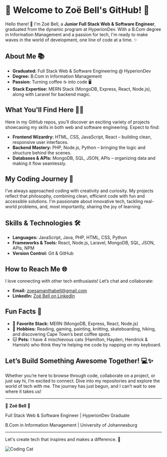 # 🌟 Welcome to Zoë Bell's GitHub! 🌟

Hello there! 👋 I'm Zoë Bell, a **Junior Full Stack Web & Software Engineer**, graduated from the dynamic program at HyperionDev. With a B.Com degree in Information Management and a passion for tech, I'm ready to make waves in the world of development, one line of code at a time. ✨

## About Me 📚

- **Graduated:** Full Stack Web & Software Engineering @ HyperionDev
- **Degree:** B.Com in Information Management
- **Passion:** Turning coffee ☕ into code 🖥️
- **Stack Expertise:** MERN Stack (MongoDB, Express, React, Node.js), along with Laravel for backend magic.

## What You'll Find Here 🕵️‍♀️

Here in my GitHub repos, you’ll discover an exciting variety of projects showcasing my skills in both web and software engineering. Expect to find:

- **Frontend Wizardry:** HTML, CSS, JavaScript, React – building clean, responsive user interfaces.
- **Backend Mastery:** PHP, Node.js, Python – bringing the logic and structure behind the scenes.
- **Databases & APIs:** MongoDB, SQL, JSON, APIs – organizing data and making it flow seamlessly.

## My Coding Journey 🚀

I’ve always approached coding with creativity and curiosity. My projects reflect that philosophy, combining clean, efficient code with fun and accessible solutions. I'm passionate about innovative tech, tackling real-world problems, and, most importantly, sharing the joy of learning.

## Skills & Technologies 🛠️

- **Languages:** JavaScript, Java, PHP, HTML, CSS, Python
- **Frameworks & Tools:** React, Node.js, Laravel, MongoDB, SQL, JSON, APIs, NPM
- **Version Control:** Git & GitHub

## How to Reach Me 🌐

I love connecting with other tech enthusiasts! Let’s chat and collaborate:

- **Email:** [zoesamanthabell@gmail.com](mailto:zoesamanthabell@gmail.com)
- **LinkedIn:** [Zoë Bell on LinkedIn](www.linkedin.com/in/zoë-samantha-bell-362732176)

## Fun Facts 🌈

- 🌟 **Favorite Stack:** MERN (MongoDB, Express, React, Node.js)
- 🎨 **Hobbies:** Reading, gaming, painting, knitting, skateboarding, hiking, and discovering Cape Town’s best coffee spots.
- 🐱 **Pets:** I have 4 mischievous cats (Hamilton, Hayden, Hendrick & Hamish) who think they're helping me code by napping on my keyboard.

## Let’s Build Something Awesome Together! 💻✨

Whether you’re here to browse through code, collaborate on a project, or just say hi, I’m excited to connect. Dive into my repositories and explore the world of tech with me. The journey has just begun, and I can’t wait to see where it takes us!

---

🌟 **Zoë Bell** 🌟

Full Stack Web & Software Engineer | HyperionDev Graduate

B.Com in Information Management | University of Johannesburg

---

Let's create tech that inspires and makes a difference. 🌟

![Coding Cat](https://media.giphy.com/media/JIX9t2j0ZTN9S/giphy.gif)


